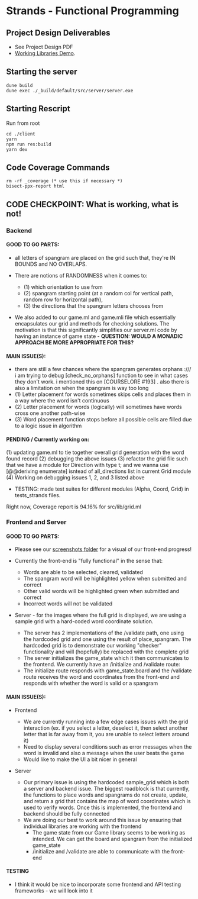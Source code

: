 # Strands - Functional Programming 

## Project Design Deliverables
* See Project Design PDF
* [Working Libraries Demo](https://livejohnshopkins-my.sharepoint.com/:v:/g/personal/mchoi42_jh_edu/ETfg_QCS2yFCi37OMw1g6RYBx7ji-p8WKJmzipr4PIf1gQ?nav=eyJyZWZlcnJhbEluZm8iOnsicmVmZXJyYWxBcHAiOiJPbmVEcml2ZUZvckJ1c2luZXNzIiwicmVmZXJyYWxBcHBQbGF0Zm9ybSI6IldlYiIsInJlZmVycmFsTW9kZSI6InZpZXciLCJyZWZlcnJhbFZpZXciOiJNeUZpbGVzTGlua0NvcHkifX0&e=hbbMwN).


## Starting the server
```
dune build
dune exec ./_build/default/src/server/server.exe 

```

## Starting Rescript
Run from root

```
cd ./client
yarn
npm run res:build
yarn dev

```

## Code Coverage Commands
```
rm -rf _coverage (* use this if necessary *)
bisect-ppx-report html
```

## CODE CHECKPOINT: What is working, what is not!
### Backend
#### GOOD TO GO PARTS: 
- all letters of spangram are placed on the grid such that, they're IN BOUNDS and NO OVERLAPS.
- There are notions of RANDOMNESS when it comes to:
    - (1) which orientation to use from
    - (2) spangram starting point (at a random col for vertical path, random row for horizontal path),
    - (3) the directions that the spangram letters chooses from 

- We also added to our game.ml and game.mli file which essentially encapsulates our grid and methods for checking solutions. The motivation is that this significantly simplifies our server.ml code by having an instance of game state - **QUESTION: WOULD A MONADIC APPROACH BE MORE APPROPRIATE FOR THIS?**

#### MAIN ISSUE(S): 
- there are still a few chances where the spangram generates orphans :/// i am trying to debug [check_no_orphans] function to see in what cases they don't work. i mentioned this on [COURSELORE #193] . also there is also a limitation on when the spangram is way too long
- (1) Letter placement for words sometimes skips cells and places them in a way where the word isn't continuous
- (2) Letter placement for words (logically) will sometimes have words cross one another path-wise
- (3) Word placement function stops before all possible cells are filled due to a logic issue in algorithm

#### PENDING / Currently working on: 
(1) updating game.ml to tie together overall grid generation with the word found record 
(2) debugging the above issues 
(3) refactor the grid file such that we have a module for Direction with type t;
and we wanna use [@@deriving enumerate] isntead of all_directions list in current Grid module
(4) Working on debugging issues 1, 2, and 3 listed above

- TESTING: made test suites for different modules (Alpha, Coord, Grid) in tests_strands files. 

Right now, Coverage report is 94.16% for src/lib/grid.ml

### Frontend and Server
#### GOOD TO GO PARTS: 
- Please see our [screenshots folder](./screenshots/) for a visual of our front-end progress!
- Currently the front-end is "fully functional" in the sense that:
    - Words are able to be selected, cleared, validated
    - The spangram word will be highlighted yellow when submitted and correct
    - Other valid words will be highlighted green when submitted and correct
    - Incorrect words will not be validated
    
- Server - for the images where the full grid is displayed, we are using a sample grid with a hard-coded word coordinate solution. 
    - The server has 2 implementations of the /validate path, one using the hardcoded grid and one using the result of place_spangram. The hardcoded grid is to demonstrate our working "checker" functionality and will (hopefully) be replaced with the complete grid
    - The server initializes the game_state which it then communicates to the frontend. We currently have an /initialize and /validate route:
    - The initialize route responds with game_state.board and the /validate route receives the word and coordinates from the front-end and responds with whether the word is valid or a spangram
    

#### MAIN ISSUE(S):
- Frontend
    - We are currently running into a few edge cases issues with the grid interaction (ex. if you select a letter, deselect it, then select another letter that is far away from it, you are unable to select letters around it)
    - Need to display several conditions such as error messages when the word is invalid and also a message when the user beats the game
    - Would like to make the UI a bit nicer in general

- Server
    - Our primary issue is using the hardcoded sample_grid which is both a server and backend issue. The biggest roadblock is that currently, the functions to place words and spangrams do not create, update, and return a grid that contains the map of word coordinates which is used to verify words. Once this is implemented, the frontend and backend should be fully connected
    - We are doing our best to work around this issue by ensuring that individual libraries are working with the frontend
        - The game state from our Game library seems to be working as intended. We can get the board and spangram from the initialized game_state
        - /initialize and /validate are able to communicate with the front-end


#### TESTING
- I think it would be nice to incorporate some frontend and API testing frameworks - we will look into it
